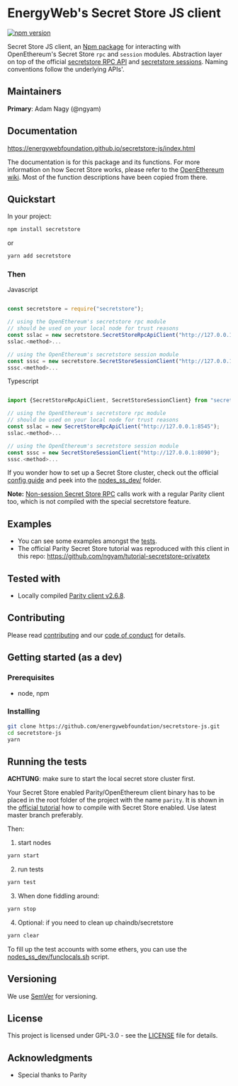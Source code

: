 # EnergyWeb's Secret Store JS client 
[![npm version](https://badge.fury.io/js/secretstore.svg)](https://www.npmjs.com/package/secretstore)

Secret Store JS client, an [Npm package](https://www.npmjs.com/package/secretstore) for interacting with OpenEthereum's Secret Store `rpc` and `session` modules.
Abstraction layer on top of the official 
[secretstore RPC API](https://openethereum.github.io/wiki/JSONRPC-secretstore-module) and
[secretstore sessions](https://openethereum.github.io/wiki/Secret-Store).
Naming conventions follow the underlying APIs'.


## Maintainers
**Primary**: Adam Nagy (@ngyam)

## Documentation

https://energywebfoundation.github.io/secretstore-js/index.html

The documentation is for this package and its functions. For more information on 
how Secret Store works, please refer to the [OpenEthereum wiki](https://openethereum.github.io/wiki). 
Most of the function descriptions have been copied from there.

## Quickstart

In your project:
```bash
npm install secretstore
```
or

```bash
yarn add secretstore

```

### Then

Javascript
```javascript

const secretstore = require("secretstore");

// using the OpenEthereum's secretstore rpc module
// should be used on your local node for trust reasons
const sslac = new secretstore.SecretStoreRpcApiClient("http://127.0.0.1:8545");
sslac.<method>...

// using the OpenEthereum's secretstore session module
const sssc = new secretstore.SecretStoreSessionClient("http://127.0.0.1:8090");
sssc.<method>...
```

Typescript
```typescript

import {SecretStoreRpcApiClient, SecretStoreSessionClient} from "secretstore";

// using the OpenEthereum's secretstore rpc module
// should be used on your local node for trust reasons
const sslac = new SecretStoreRpcApiClient("http://127.0.0.1:8545");
sslac.<method>...

// using the OpenEthereum's secretstore session module
const sssc = new SecretStoreSessionClient("http://127.0.0.1:8090");
sssc.<method>...
```

If you wonder how to set up a Secret Store cluster, check out the official [config guide](https://openethereum.github.io/wiki/Secret-Store-Configuration) and peek into the [nodes_ss_dev/](./nodes_ss_dev/) folder.

**Note:** [Non-session Secret Store RPC](https://openethereum.github.io/wiki/JSONRPC-secretstore-module) calls work with a regular Parity client too, which is not compiled with the special secretstore feature.

## Examples

- You can see some examples amongst the [tests](test/secretstore.test.ts).
- The official Parity Secret Store tutorial was reproduced with this client in this repo: https://github.com/ngyam/tutorial-secretstore-privatetx

## Tested with
- Locally compiled [Parity client v2.6.8](https://github.com/openethereum/openethereum/releases/tag/v2.6.8).

## Contributing

Please read [contributing](./CONTRIBUTING.md) and our [code of conduct](./CODE_OF_CONDUCT.md) for details.

## Getting started (as a dev)

### Prerequisites

 - node, npm

### Installing

```bash
git clone https://github.com/energywebfoundation/secretstore-js.git
cd secretstore-js
yarn
```

## Running the tests

**ACHTUNG**: make sure to start the local secret store cluster first.

Your Secret Store enabled Parity/OpenEthereum client binary has to be placed in the root folder of the project with the name `parity`. It is shown in the [official tutorial](https://openethereum.github.io/wiki/Secret-Store-Tutorial-1.html#1-enable-the-secret-store-feature-of-parity) how to compile with Secret Store enabled. Use latest master branch preferably.

Then:

1. start nodes

``` bash
yarn start
```

2. run tests 

```bash
yarn test
```

3. When done fiddling around:

```bash
yarn stop
```
4. Optional: if you need to clean up chaindb/secretstore

```bash
yarn clear
```

To fill up the test accounts with some ethers, you can use the [nodes_ss_dev/funclocals.sh](nodes_ss_dev/funclocals.sh) script.

## Versioning

We use [SemVer](http://semver.org/) for versioning.

## License

This project is licensed under GPL-3.0 - see the [LICENSE](./LICENSE) file for details.

## Acknowledgments

* Special thanks to Parity
